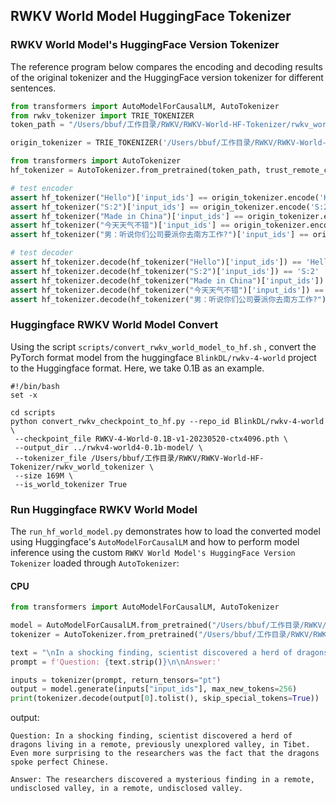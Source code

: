 ## RWKV World Model HuggingFace Tokenizer

### RWKV World Model's HuggingFace Version Tokenizer

The reference program below compares the encoding and decoding results of the original tokenizer and the HuggingFace version tokenizer for different sentences.

```python
from transformers import AutoModelForCausalLM, AutoTokenizer
from rwkv_tokenizer import TRIE_TOKENIZER
token_path = "/Users/bbuf/工作目录/RWKV/RWKV-World-HF-Tokenizer/rwkv_world_tokenizer"

origin_tokenizer = TRIE_TOKENIZER('/Users/bbuf/工作目录/RWKV/RWKV-World-HF-Tokenizer/rwkv_vocab_v20230424.txt')

from transformers import AutoTokenizer
hf_tokenizer = AutoTokenizer.from_pretrained(token_path, trust_remote_code=True)

# test encoder
assert hf_tokenizer("Hello")['input_ids'] == origin_tokenizer.encode('Hello')
assert hf_tokenizer("S:2")['input_ids'] == origin_tokenizer.encode('S:2')
assert hf_tokenizer("Made in China")['input_ids'] == origin_tokenizer.encode('Made in China')
assert hf_tokenizer("今天天气不错")['input_ids'] == origin_tokenizer.encode('今天天气不错')
assert hf_tokenizer("男：听说你们公司要派你去南方工作?")['input_ids'] == origin_tokenizer.encode('男：听说你们公司要派你去南方工作?')

# test decoder
assert hf_tokenizer.decode(hf_tokenizer("Hello")['input_ids']) == 'Hello'
assert hf_tokenizer.decode(hf_tokenizer("S:2")['input_ids']) == 'S:2'
assert hf_tokenizer.decode(hf_tokenizer("Made in China")['input_ids']) == 'Made in China'
assert hf_tokenizer.decode(hf_tokenizer("今天天气不错")['input_ids']) == '今天天气不错'
assert hf_tokenizer.decode(hf_tokenizer("男：听说你们公司要派你去南方工作?")['input_ids']) == '男：听说你们公司要派你去南方工作?'
```


### Huggingface RWKV World Model Convert

Using the script `scripts/convert_rwkv_world_model_to_hf.sh` , convert the PyTorch format model from the huggingface `BlinkDL/rwkv-4-world` project to the Huggingface format. Here, we take 0.1B as an example.

```shell
#!/bin/bash
set -x

cd scripts
python convert_rwkv_checkpoint_to_hf.py --repo_id BlinkDL/rwkv-4-world \
 --checkpoint_file RWKV-4-World-0.1B-v1-20230520-ctx4096.pth \
 --output_dir ../rwkv4-world4-0.1b-model/ \
 --tokenizer_file /Users/bbuf/工作目录/RWKV/RWKV-World-HF-Tokenizer/rwkv_world_tokenizer \
 --size 169M \
 --is_world_tokenizer True
```


### Run Huggingface RWKV World Model

The `run_hf_world_model.py` demonstrates how to load the converted model using Huggingface's `AutoModelForCausalLM` and how to perform model inference using the custom `RWKV World Model's HuggingFace Version Tokenizer` loaded through `AutoTokenizer`:

#### CPU

```python
from transformers import AutoModelForCausalLM, AutoTokenizer

model = AutoModelForCausalLM.from_pretrained("/Users/bbuf/工作目录/RWKV/RWKV-World-HF-Tokenizer/rwkv4-world4-0.1b-model")
tokenizer = AutoTokenizer.from_pretrained("/Users/bbuf/工作目录/RWKV/RWKV-World-HF-Tokenizer/rwkv4-world4-0.1b-model/", trust_remote_code=True)

text = "\nIn a shocking finding, scientist discovered a herd of dragons living in a remote, previously unexplored valley, in Tibet. Even more surprising to the researchers was the fact that the dragons spoke perfect Chinese."
prompt = f'Question: {text.strip()}\n\nAnswer:'

inputs = tokenizer(prompt, return_tensors="pt")
output = model.generate(inputs["input_ids"], max_new_tokens=256)
print(tokenizer.decode(output[0].tolist(), skip_special_tokens=True))
```

output:

```shell
Question: In a shocking finding, scientist discovered a herd of dragons living in a remote, previously unexplored valley, in Tibet. Even more surprising to the researchers was the fact that the dragons spoke perfect Chinese.

Answer: The researchers discovered a mysterious finding in a remote, undisclosed valley, in a remote, undisclosed valley.
```





